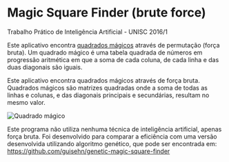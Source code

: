 # Magic Square Finder (brute force)

Trabalho Prático de Inteligência Artificial - UNISC 2016/1

Este aplicativo encontra [quadrados mágicos](https://pt.wikipedia.org/wiki/Quadrado_m%C3%A1gico) através de permutação (força bruta). Um quadrado mágico é uma tabela quadrada de números em progressão aritmética em que a soma de cada coluna, de cada linha e das duas diagonais são iguais.

Este aplicativo encontra quadrados mágicos através de força bruta. Quadrados mágicos são matrizes quadradas onde
a soma de todas as linhas e colunas, e das diagonais principais e secundárias, resultam no mesmo valor.

![Quadrado mágico](https://wikimedia.org/api/rest_v1/media/math/render/svg/3bc23e727d4029de3d46c2b70b8eafd4fa718b70)

Este programa não utiliza nenhuma técnica de inteligência artificial, apenas força bruta. Foi desenvolvido para comparar a eficiência com uma versão desenvolvida utilizando algoritmo genético, que pode ser encontrada em: https://github.com/guisehn/genetic-magic-square-finder
